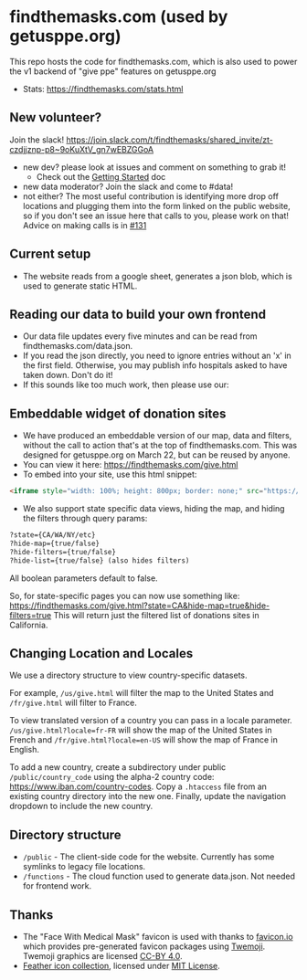 # findthemasks.com (used by getusppe.org)

This repo hosts the code for findthemasks.com, which is also used to power the v1 backend of "give ppe" features on getusppe.org

- Stats: <https://findthemasks.com/stats.html>

## New volunteer?

Join the slack! <https://join.slack.com/t/findthemasks/shared_invite/zt-czdjjznp-p8~9oKuXtV_gn7wEBZGGoA>

- new dev? please look at issues and comment on something to grab it!
    - Check out the [Getting Started](getting_started.md) doc
- new data moderator? Join the slack and come to #data!
- not either? The most useful contribution is identifying more drop off locations and plugging them into the form linked on the public website, so if you don't see an issue here that calls to you, please work on that! Advice on making calls is in [#131](https://github.com/r-pop/findthemasks/issues/131#issuecomment-602746963)

## Current setup

- The website reads from a google sheet, generates a json blob, which is used to generate static HTML.

## Reading our data to build your own frontend

- Our data file updates every five minutes and can be read from findthemasks.com/data.json.
- If you read the json directly, you need to ignore entries without an 'x' in the first field. Otherwise, you may publish info hospitals asked to have taken down. Don't do it!
- If this sounds like too much work, then please use our:

## Embeddable widget of donation sites

- We have produced an embeddable version of our map, data and filters, without the call to action that's at the top of findthemasks.com. This was designed for getusppe.org on March 22, but can be reused by anyone.
- You can view it here: <https://findthemasks.com/give.html>
- To embed into your site, use this html snippet:

```html
<iframe style="width: 100%; height: 800px; border: none;" src="https://findthemasks.com/give.html"></iframe>
```

- We also support state specific data views, hiding the map, and hiding the filters through query params:

```html
?state={CA/WA/NY/etc}
?hide-map={true/false}
?hide-filters={true/false}
?hide-list={true/false} (also hides filters)
```

All boolean parameters default to false.

So, for state-specific pages you can now use something like:
<https://findthemasks.com/give.html?state=CA&hide-map=true&hide-filters=true>
This will return just the filtered list of donations sites in California.

## Changing Location and Locales

We use a directory structure to view country-specific datasets.

For example, `/us/give.html` will filter the map to the United States and `/fr/give.html` will filter to France.

To view translated version of a country you can pass in a locale parameter. `/us/give.html?locale=fr-FR`
will show the map of the United States in French and `/fr/give.html?locale=en-US` will show the map of France in English.

To add a new country, create a subdirectory under public `/public/country_code` using the alpha-2 country code: https://www.iban.com/country-codes.
Copy a `.htaccess` file from an existing country directory into the new one. Finally, update the navigation dropdown to include the new country.

## Directory structure

- `/public` - The client-side code for the website. Currently has some symlinks to legacy file locations.
- `/functions` - The cloud function used to generate data.json. Not needed for frontend work.

## Thanks

- The "Face With Medical Mask" favicon is used with thanks to
   [favicon.io](https://favicon.io/emoji-favicons/face-with-medical-mask/) which
   provides pre-generated favicon packages using
   [Twemoji](https://twemoji.twitter.com/). Twemoji graphics are licensed
   [CC-BY 4.0](https://creativecommons.org/licenses/by/4.0/).
- [Feather icon collection](https://github.com/feathericons/feather), licensed under [MIT License](https://github.com/feathericons/feather/blob/master/LICENSE).
